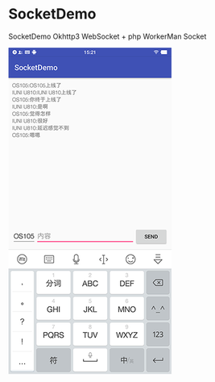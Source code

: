 # SocketDemo
SocketDemo
Okhttp3 WebSocket + php WorkerMan Socket

![Image text](https://raw.githubusercontent.com/Deepblue1996/SocketDemo/master/20180212152552.png)
